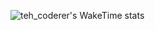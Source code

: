 ![teh_coderer's WakeTime stats](https://github-readme-stats.vercel.app/api/wakatime?username=justinemar&langs_count=8&layout=compact&theme=radical)
